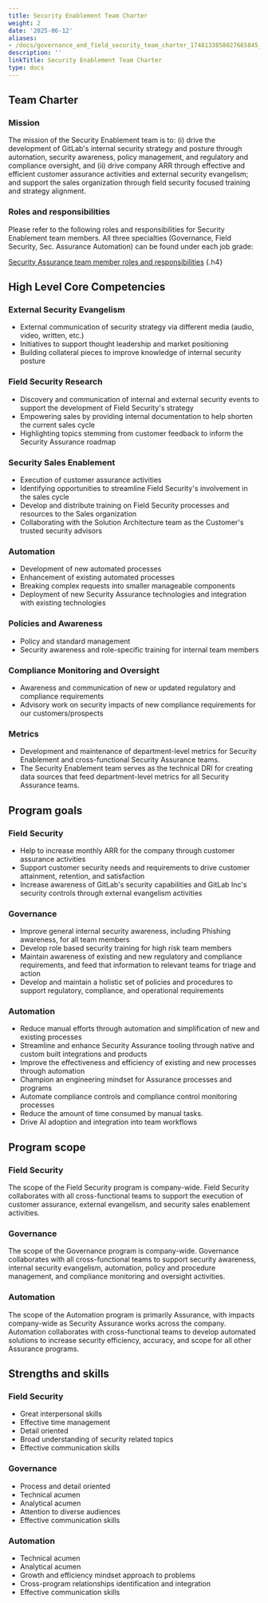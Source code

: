 ```yaml
---
title: Security Enablement Team Charter
weight: 2
date: '2025-06-12'
aliases:
- /docs/governance_and_field_security_team_charter_1748133858027665845_1_1/
description: ''
linkTitle: Security Enablement Team Charter
type: docs
---
```


## Team Charter

### Mission

The mission of the Security Enablement team is to: (i) drive the development of GitLab's internal security strategy and posture through automation, security awareness, policy management, and regulatory and compliance oversight, and (ii) drive company ARR through effective and efficient customer assurance activities and external security evangelism; and support the sales organization through field security focused training and strategy alignment.

### Roles and responsibilities

Please refer to the following roles and responsibilities for Security Enablement team members. All three specialties (Governance, Field Security, Sec. Assurance Automation) can be found under each job grade:

[Security Assurance team member roles and responsibilities](/job-families/security/security-assurance-job-family/)
{.h4}

## High Level Core Competencies

### External Security Evangelism

- External communication of security strategy via different media (audio, video, written, etc.)
- Initiatives to support thought leadership and market positioning
- Building collateral pieces to improve knowledge of internal security posture

### Field Security Research

- Discovery and communication of internal and external security events to support the development of Field Security's strategy
- Empowering sales by providing internal documentation to help shorten the current sales cycle
- Highlighting topics stemming from customer feedback to inform the Security Assurance roadmap

### Security Sales Enablement

- Execution of customer assurance activities
- Identifying opportunities to streamline Field Security's involvement in the sales cycle
- Develop and distribute training on Field Security processes and resources to the Sales organization
- Collaborating with the Solution Architecture team as the Customer's trusted security advisors

### Automation

- Development of new automated processes
- Enhancement of existing automated processes
- Breaking complex requests into smaller manageable components
- Deployment of new Security Assurance technologies and integration with existing technologies

### Policies and Awareness

- Policy and standard management
- Security awareness and role-specific training for internal team members

### Compliance Monitoring and Oversight

- Awareness and communication of new or updated regulatory and compliance requirements
- Advisory work on security impacts of new compliance requirements for our customers/prospects

### Metrics

- Development and maintenance of department-level metrics for Security Enablement and cross-functional Security Assurance teams.
- The Security Enablement team serves as the technical DRI for creating data sources that feed department-level metrics for all Security Assurance teams.

## Program goals

### Field Security

- Help to increase monthly ARR for the company through customer assurance activities
- Support customer security needs and requirements to drive customer attainment, retention, and satisfaction
- Increase awareness of GitLab's security capabilities and GitLab Inc's security controls through external evangelism activities

### Governance

- Improve general internal security awareness, including Phishing awareness, for all team members
- Develop role based security training for high risk team members
- Maintain awareness of existing and new regulatory and compliance requirements, and feed that information to relevant teams for triage and action
- Develop and maintain a holistic set of policies and procedures to support regulatory, compliance, and operational requirements

### Automation

- Reduce manual efforts through automation and simplification of new and existing processes
- Streamline and enhance Security Assurance tooling through native and custom built integrations and products
- Improve the effectiveness and efficiency of existing and new processes through automation
- Champion an engineering mindset for Assurance processes and programs
- Automate compliance controls and compliance control monitoring processes
- Reduce the amount of time consumed by manual tasks.
- Drive AI adoption and integration into team workflows

## Program scope

### Field Security

The scope of the Field Security program is company-wide. Field Security collaborates with all cross-functional teams to support the execution of customer assurance, external evangelism, and security sales enablement activities.

### Governance

The scope of the Governance program is company-wide. Governance collaborates with all cross-functional teams to support security awareness, internal security evangelism, automation, policy and procedure management, and compliance monitoring and oversight activities.

### Automation

The scope of the Automation program is primarily Assurance, with impacts company-wide as Security Assurance works across the company. Automation collaborates with cross-functional teams to develop automated solutions to increase security efficiency, accuracy, and scope for all other Assurance programs.

## Strengths and skills

### Field Security

- Great interpersonal skills
- Effective time management
- Detail oriented
- Broad understanding of security related topics
- Effective communication skills

### Governance

- Process and detail oriented
- Technical acumen
- Analytical acumen
- Attention to diverse audiences
- Effective communication skills

### Automation

- Technical acumen
- Analytical acumen
- Growth and efficiency mindset approach to problems
- Cross-program relationships identification and integration
- Effective communication skills
